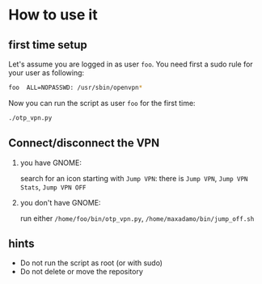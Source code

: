 # How to use it

## first time setup

Let's assume you are logged in as user `foo`. You need first a sudo rule for your user as following:

```bash
foo  ALL=NOPASSWD: /usr/sbin/openvpn*
```

Now you can run the script as user `foo` for the first time:

```bash
./otp_vpn.py
```

## Connect/disconnect the VPN

1. you have GNOME:

    search for an icon starting with `Jump VPN`: there is `Jump VPN`, `Jump VPN Stats`, `Jump VPN OFF`

2. you don't have GNOME:

    run either `/home/foo/bin/otp_vpn.py`, `/home/maxadamo/bin/jump_off.sh`

## hints

- Do not run the script as root (or with sudo)
- Do not delete or move the repository
